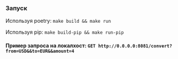 ### Запуск

Используя poetry: ```make build && make run```

Используя pip: ```make build-pip && make run-pip```

#### Пример запроса на локалхост: ```GET http://0.0.0.0:8081/convert?from=USD&&to=EUR&&amount=4```
